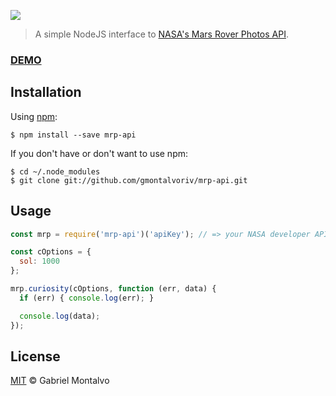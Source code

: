 ![](https://github.com/gmontalvoriv/mrp-api/blob/master/banner.jpg)

> A simple NodeJS interface to [NASA's Mars Rover Photos API](https://api.nasa.gov/api.html#MarsPhotos).

### [DEMO](http://mrp-api.herokuapp.com/)

## Installation

Using [npm](https://www.npmjs.com/):

    $ npm install --save mrp-api

If you don't have or don't want to use npm:

    $ cd ~/.node_modules
    $ git clone git://github.com/gmontalvoriv/mrp-api.git

## Usage

```javascript
const mrp = require('mrp-api')('apiKey'); // => your NASA developer API key

const cOptions = {
  sol: 1000
};

mrp.curiosity(cOptions, function (err, data) {
  if (err) { console.log(err); }

  console.log(data);
});

```

## License

[MIT](https://github.com/gmontalvoriv/mrp-api/blob/master/LICENSE) © Gabriel Montalvo
